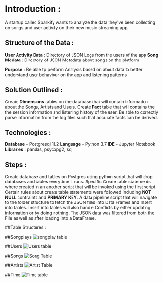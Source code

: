 # Introduction :
A startup called Sparkify wants to analyze the data they've been collecting on songs and user activity on their new music streaming app.

## Structure of the Data :

**User Activity Data** : Directory of JSON Logs from the users of the app
**Song Medata** : Directory of JSON Metadata about songs on the platform

**Purpose** : Be able tp perform Analysis based on about data to better understand user behaviour on the app and listening patterns.

## Solution Outlined :
Create **Dimensions** tables on the database that will contain information about the Songs, Artists and Users.
Create **Fact** table that will contains the the session information and listening history of the user. 
Be able to correctly parse information from the log files such that accurate facts can be derived.

## Technologies :  
**Database** - Postgresql 11.2
**Language** - Python 3.7
**IDE** - Jupyter Notebook
**Libraries** : pandas, psycopg2, sql

## Steps :

Create database and tables on Postgres using python script that will drop databases and tables everytime it runs.
Specific Create table statements where created in an another script that will be invoked using the first script. Certain rules about create table statements were followed including **NOT NULL** contraints and **PRIMARY KEY**.
A data pipeline script that will navigate to the folder structure to fetch the JSON files into Data Frames and Insert into tables. Insert into tables will also handle Conflicts by either updating information or by doing nothing.
The JSON data was filtered from both the File as well as after loading into a DataFrame. 

##Table Structures :

##Songplays
![songplay table](https://imgur.com/DDAqBZV.png)

##Users
![Users table](https://imgur.com/UydZLK9.png)

##Songs
![Song Table](https://imgur.com/FLzUjnD.png)

##Artists
![Artist Table](https://imgur.com/3OmygrW.png)

##Time
![Time table](https://imgur.com/Giyjfar.png)

